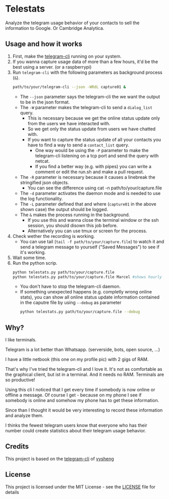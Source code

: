 # Telestats

Analyze the telegram usage behavior of your contacts to sell the information to Google. Or Cambridge Analytica.

## Usage and how it works

1. First, make the [telegram-cli](https://github.com/vysheng/tg) running on your system.
2. If you wanna capture usage data of more than a few hours, it'd be the best using a server. (or a raspberrypi)
3. Run `telegram-cli` with the following parameters as background process (`&`).
   ```sh
   path/to/your/telegram-cli --json -WRdL capture01 &
   ```
   - The `--json` parameter says the telegram-cli the we want the output to be in the json format.
   - The `-W` parameter makes the telegram-cli to send a `dialog_list` query.
     - This is necessary because we get the online status update only from the users we have interacted with.
     - So we get only the status update from users we have chatted with.
     - If you want to capture the status update of all your contacts you have to find a way to send a `contact_list` query.
       - One way would be using the `-P` parameter to make the telegram-cli listening on a tcp port and send the query with netcat.
       - If you find a better way (e.g. with pipes) you can write a comment or edit the run.sh and make a pull request.
   - The `-R` parameter is necessary because it causes a linebreak the stringified json objects.
     - You can see the difference using cat -n path/to/your/capture.file
   - The `-d` parameter activates the daemon mode and is needed to use the log functionality.
   - The `-L` parameter defined that and where (`capture01` in the above shown case) the output should be logged.
   - The `&` makes the process running in the background.
     - If you use this and wanna close the terminal window or the ssh session, you should disown this job before.
     - Alternatively you can use tmux or screen for the process.
4. Check wether the recording is working.
   - You can use tail (`tail -f path/to/your/capture.file`) to watch it and send a telegram message to yourself ("Saved Messages") to see if it's working.
5. Wait some time.
6. Run the python scrip.
   ```sh
   python telestats.py path/to/your/capture.file
   python telestats.py path/to/your/capture.file Marcel #shows hourly stats
   ```
   - You don't have to stop the telegram-cli daemon.
   - If something unexpected happens (e.g. completly wrong online stats), you can show all online status update information contained in the caputre file by using `--debug` as parameter
     ```sh
     python telestats.py path/to/your/capture.file --debug
     ```

## Why?
I like terminals.

Telegram is a lot better than Whatsapp. (serverside, bots, open source, ...)

I have a little netbook (this one on my profile pic) with 2 gigs of RAM.

That's why I've tried the telegram-cli and I love it. It's not as comfortable as the graphical client, but ist in a terminal. And it needs no RAM. Terminals are so productive!

Using this cli I noticed that I get every time if somebody is now online or offline a message. Of course I get - because on my phone I see if somebody is online and somehow my phone has to get these information.

Since than I thought it would be very interesting to record these information and analyze them.

I thinks the fewest telegram users know that everyone who has their number could create statistics about their telegram usage behavior.


## Credits
This project is based on the [telegram-cli](https://github.com/vysheng/tg) of [vysheng](https://github.com/vysheng)

## License
This project is licensed under the MIT License - see the [LICENSE](LICENSE) file for details
